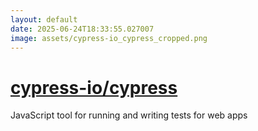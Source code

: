 ```yaml
---
layout: default
date: 2025-06-24T18:33:55.027007
image: assets/cypress-io_cypress_cropped.png
---
```


# [cypress-io/cypress](https://github.com/cypress-io/cypress)

JavaScript tool for running and writing tests for web apps
